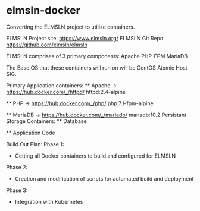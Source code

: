 # elmsln-docker
Converting the ELMSLN project to utilize containers.

ELMSLN Project site: https://www.elmsln.org/
ELMSLN Git Repo: https://github.com/elmsln/elmsln

ELMSLN comprises of 3 primary components:
	Apache
	PHP-FPM
	MariaDB

The Base OS that these containers will run on will be CentOS Atomic Host SIG.  

Primary Application containers:
  ** Apache -> https://hub.docker.com/_/httpd/
	httpd:2.4-alpine

  ** PHP -> https://hub.docker.com/_/php/
	php:7.1-fpm-alpine

  ** MariaDB -> https://hub.docker.com/_/mariadb/
	mariadb:10.2
Persistant Storage Containers:
  ** Database

  ** Application Code

Build Out Plan:
Phase 1: 
  * Getting all Docker containers to build and configured for ELMSLN

Phase 2:
  * Creation and modification of scripts for automated build and deployment

Phase 3:
  * Integration with Kubernetes
